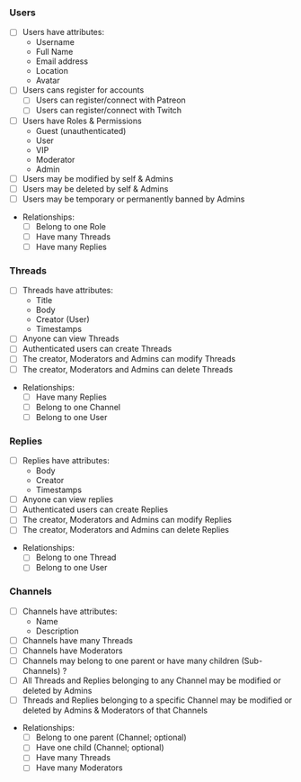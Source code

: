 ### Users
- [ ] Users have attributes:
    - Username
    - Full Name
    - Email address
    - Location
    - Avatar
- [ ] Users cans register for accounts
    - [ ] Users can register/connect with Patreon
    - [ ] Users can register/connect with Twitch
- [ ] Users have Roles & Permissions
    - Guest (unauthenticated)
    - User
    - VIP
    - Moderator
    - Admin
 - [ ] Users may be modified by self & Admins
 - [ ] Users may be deleted by self & Admins
 - [ ] Users may be temporary or permanently banned by Admins
 - Relationships:
    - [ ] Belong to one Role
    - [ ] Have many Threads
    - [ ] Have many Replies
    
### Threads
- [ ] Threads have attributes:
    - Title
    - Body
    - Creator (User)
    - Timestamps
- [ ] Anyone can view Threads
- [ ] Authenticated users can create Threads
- [ ] The creator, Moderators and Admins can modify Threads
- [ ] The creator, Moderators and Admins can delete Threads
- Relationships:
    - [ ] Have many Replies
    - [ ] Belong to one Channel
    - [ ] Belong to one User

### Replies
- [ ] Replies have attributes:
    - Body
    - Creator
    - Timestamps
- [ ] Anyone can view replies
- [ ] Authenticated users can create Replies
- [ ] The creator, Moderators and Admins can modify Replies
- [ ] The creator, Moderators and Admins can delete Replies
- Relationships:
    - [ ] Belong to one Thread
    - [ ] Belong to one User

### Channels
- [ ] Channels have attributes:
    - Name
    - Description
- [ ] Channels have many Threads
- [ ] Channels have Moderators
- [ ] Channels may belong to one parent or have many children (Sub-Channels) ?
- [ ] All Threads and Replies belonging to any Channel may be modified or deleted by Admins
- [ ] Threads and Replies belonging to a specific Channel may be modified or deleted by Admins & Moderators of that Channels
- Relationships:
    - [ ] Belong to one parent (Channel; optional)
    - [ ] Have one child (Channel; optional)
    - [ ] Have many Threads
    - [ ] Have many Moderators
